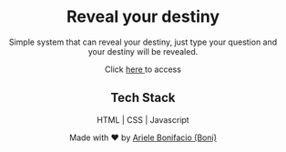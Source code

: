 <div align="center">
  <h1>Reveal your destiny</h1>

Simple system that can reveal your destiny, just type your question and your destiny will be revealed.

Click <a href="https://bonieasy.github.io/RevealDestiny/" target="_blank"> here </a> to access

## Tech Stack

HTML | CSS | Javascript

Made with :heart: by <a href="https://www.linkedin.com/in/ariele-bonifacio/" target="_blank">Ariele Bonifacio (Boni) </a>

</div>
